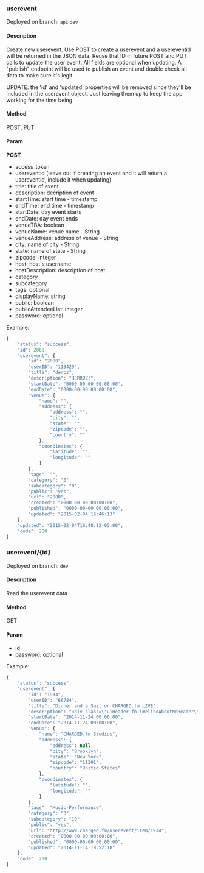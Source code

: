 ### **userevent**

Deployed on branch: `api` `dev`

#### **Description**

Create new userevent. Use POST to create a userevent and a usereventid will be returned in the JSON data.
Reuse that ID in future POST and PUT calls to update the user event. All fields are optional when updating.
A "publish" endpoint will be used to publish an event and double check all data to make sure it's legit.

UPDATE: the 'id' and 'updated' properties will be removed since they'll be included in the userevent object.
Just leaving them up to keep the app working for the time being

#### **Method**

POST, PUT

#### **Param**

**POST**

- access_token
- usereventid (leave out if creating an event and it will return a usereventid, include it when updating)
- title: title of event
- description: decription of event
- startTime: start time - timestamp
- endTime: end time - timestamp
- startDate: day event starts
- endDate: day event ends
- venueTBA: boolean
- venueName: venue name - String
- venueAddress: address of venue - String
- city: name of city - String
- state:  name of state - String
- zipcode: integer
- host: host's username
- hostDescription: description of host
- category
- subcategory
- tags: optional
- displayName: string
- public: boolean
- publicAttendeeList: integer
- password: optional

Example:

```javascript
{
    "status": "success",
    "id": 2000,
    "userevent": {
        "id": "2000",
        "userID": "113429",
        "title": "derpz",
        "description": "HERROZ!",
        "startDate": "0000-00-00 00:00:00",
        "endDate": "0000-00-00 00:00:00",
        "venue": {
            "name": "",
            "address": {
                "address": "",
                "city": "",
                "state": "",
                "zipcode": "",
                "country": ""
            },
            "coordinates": {
                "latitude": "",
                "longitude": ""
            }
        },
        "tags": "",
        "category": "0",
        "subcategory": "0",
        "public": "yes",
        "url": "2000",
        "created": "0000-00-00 00:00:00",
        "published": "0000-00-00 00:00:00",
        "updated": "2015-02-04 16:46:13"
    },
    "updated": "2015-02-04T16:48:12-05:00",
    "code": 200
}
```



### **userevent/{id}**

Deployed on branch: `dev`

#### **Description**

Read the userevent data 

#### **Method**

GET

#### **Param**

- id
- password: optional

Example:

```javascript
{
    "status": "success",
    "userevent": {
        "id": "1934",
        "userID": "66784",
        "title": "Dinner and a Suit on CHARGED.fm LIVE",
        "description": "<div class=\"uiHeader fbTimelineAboutMeHeader\" style=\"margin: 15px 15px 15px 22px; color: rgb(20, 24, 35); font-family: Helvetica, Arial, 'lucida grande', tahoma, verdana, arial, sans-serif; font-size: 12px; line-height: 15.3599996566772px; background-image: none; background-attachment: initial; background-size: initial; background-origin: initial; background-clip: initial; background-position: initial; background-repeat: initial;\"><div class=\"clearfix uiHeaderTop\" style=\"zoom: 1;\"></div></div><div><div><div style=\"text-align: justify;\"><div><font color=\"#062134\" ><span style=\"line-height: normal;\">We've got Dinner and a Suit coming to CHARGED.fm LIVE's Brooklyn studio, Monday @ 2PM for a rare acoustic performance that &nbsp;you won't want to miss!</span></font></div><div><font color=\"#062134\" face=\"arial\"><span style=\"line-height: normal;\"><br></span></font></div><div><font color=\"#062134\" face=\"arial\"><span style=\"line-height: normal;\">Fueled by momentum from their 2012 LP Since Our Departure, the Jersey-born, Nashville-based rock outfit has spent the past two years in motion. &nbsp;There has been non-stop touring, critical praise and global highlights â€“ all building blocks for a band on the rise â€“ that have laid the groundwork for continued exploration.</span></font></div><div><font color=\"#062134\" face=\"arial\"><span style=\"line-height: normal;\">&nbsp;</span></font></div><div><font color=\"#062134\" face=\"arial\"><span style=\"line-height: normal;\">And so itâ€™s fitting that Dinner And A Suit has released their new EP STAY on October 7, 2014.</span></font></div><div><font color=\"#062134\" face=\"arial\"><span style=\"line-height: normal;\">&nbsp;</span></font></div><div><font color=\"#062134\" face=\"arial\"><span style=\"line-height: normal;\">Written on the road, STAY is like a beam into the unified soul of this dedicated, four-piece band â€“ comprised of singer Jonathan Capeci, guitarist Joey Beretta, bassist Anthony Genca and drummer Drew Scheuer.&nbsp;</span></font></div><div><font color=\"#062134\" face=\"arial\"><span style=\"line-height: normal;\"><br></span></font></div><div><font color=\"#062134\" face=\"arial\"><span style=\"line-height: normal;\">So come on over to CHARGED.fm and live LIVE with us and Dinner and a suit!&nbsp;</span></font></div><div><font color=\"#062134\" face=\"arial\"><span style=\"line-height: normal;\"><br></span></font></div><div><font color=\"#062134\" face=\"arial\"><span style=\"line-height: normal;\">Please RSVP to this event to attend!</span></font></div></div></div><div><br></div></div>",
        "startDate": "2014-11-24 00:00:00",
        "endDate": "2014-11-24 00:00:00",
        "venue": {
            "name": "CHARGED.fm Studios",
            "address": {
                "address": null,
                "city": "Brooklyn",
                "state": "New York",
                "zipcode": "11201",
                "country": "United States"
            },
            "coordinates": {
                "latitude": "",
                "longitude": ""
            }
        },
        "tags": "Music-Performance",
        "category": "3",
        "subcategory": "10",
        "public": "yes",
        "url": "http://www.charged.fm/userevent/item/1934",
        "created": "0000-00-00 00:00:00",
        "published": "0000-00-00 00:00:00",
        "updated": "2014-11-14 18:52:18"
    },
    "code": 200
}
```

